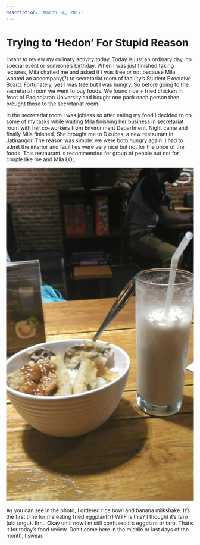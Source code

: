 ```yaml
---
description: 'March 14, 2017'
---
```


# Trying to ‘Hedon’ For Stupid Reason

I want to review my culinary activity today. Today is just an ordinary day, no special event or someone’s birthday. When I was just finished taking lectures, Mila chatted me and asked if I was free or not because Mila wanted an accompany\(?\) to secretariat room of faculty’s Student Executive Board. Fortunately, yes I was free but I was hungry. So before going to the secretariat room we went to buy foods. We found rice + fried chicken in front of Padjadjaran University and bought one pack each person then brought those to the secretariat room.

In the secretariat room I was jobless so after eating my food I decided to do some of my tasks while waiting Mila finishing her business in secretariat room with her co-workers from Environment Department. Night came and finally Mila finished. She brought me to D’cubes, a new restaurant in Jatinangor. The reason was simple: we were both hungry again. I had to admit the interior and facilities were very nice but not for the price of the foods. This restaurant is recommended for group of people but not for couple like me and Mila LOL.

![](../../.gitbook/assets/image%20%2831%29.png)

As you can see in the photo, I ordered rice bowl and banana milkshake. It’s the first time for me eating fried eggplant\(?\) WTF is this? I thought it’s taro \(ubi ungu\). Err… Okay until now I’m still confused it’s eggplant or taro. That’s it for today’s food review. Don’t come here in the middle or last days of the month, I swear.

